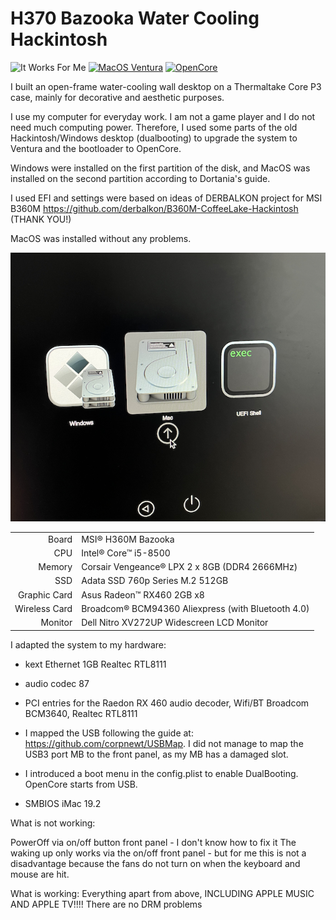 # H370 Bazooka Water Cooling Hackintosh
![It Works For Me](https://img.shields.io/badge/It%20Works-For%20Me™-green)
[![MacOS Ventura](https://img.shields.io/badge/macOS-13.6-9cf)](https://www.apple.com/macos/ventura/)
[![OpenCore](https://img.shields.io/badge/OpenCore-0.8.6-f95)](https://github.com/acidanthera/OpenCorePkg/releases/0.8.6)

I built an open-frame water-cooling wall desktop on a Thermaltake Core P3 case, mainly for decorative and aesthetic purposes.

I use my computer for everyday work.  I am not a game player and  I do not need much computing power. Therefore, I used some parts of the old Hackintosh/Windows desktop (dualbooting) to upgrade the system to Ventura and the bootloader to OpenCore.

Windows were installed on the first partition of the disk, and MacOS was installed on the second partition according to Dortania's guide.

I used EFI and settings were based on ideas of DERBALKON project for MSI B360M https://github.com/derbalkon/B360M-CoffeeLake-Hackintosh (THANK YOU!)

MacOS was installed without any problems.

<img src="Images/Dual boot.png" />


|                |                                                   |
| ------------: | :------------------------------------------------- |
|         Board | MSI® H360M Bazooka                                |
|           CPU | Intel® Core™ i5-8500                               |
|        Memory | Corsair Vengeance® LPX 2 x 8GB (DDR4 2666MHz)      |
|           SSD | Adata SSD 760p Series M.2 512GB                    |
|  Graphic Card | Asus Radeon™ RX460 2GB x8                          |
| Wireless Card | Broadcom® BCM94360 Aliexpress (with Bluetooth 4.0) |
|       Monitor | Dell Nitro XV272UP Widescreen LCD Monitor          |
                           

I adapted the system to my hardware:

- kext Ethernet 1GB Realtec RTL8111

- audio codec 87

- PCI entries for the Raedon RX 460 audio decoder, Wifi/BT Broadcom BCM3640, Realtec RTL8111

- I mapped the USB following the guide at: https://github.com/corpnewt/USBMap. I did not manage to map the  USB3 port MB to the front panel, as my MB has a damaged slot.

- I introduced a boot menu in the config.plist to enable DualBooting. OpenCore starts from USB.

- SMBIOS iMac 19.2

What is not working:

PowerOff via on/off button front panel - I don't know how to fix it
The waking up  only works via the on/off front panel - but for me this is not a disadvantage because the fans do not turn on when the keyboard and mouse are hit.


What is working:
Everything apart from above, INCLUDING APPLE MUSIC AND APPLE TV!!!! 
There are no DRM problems

